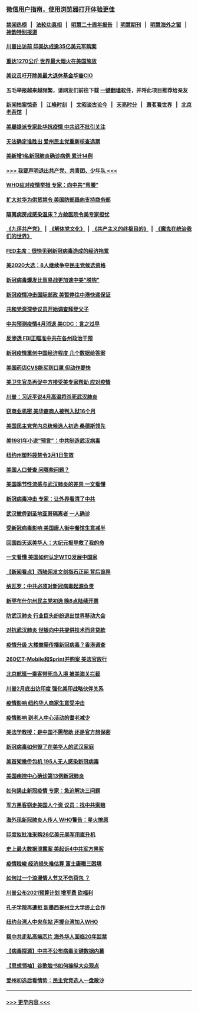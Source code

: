 ### [微信用户指南，使用浏览器打开体验更佳](https://github.com/gfw-breaker/banned-news1/blob/master/indexes/wechat-guide.md?t=0)
#### [禁闻热榜](热点新闻.md?t=0)  &nbsp;&nbsp;|&nbsp;&nbsp; [法轮功真相](https://github.com/gfw-breaker/truth/blob/master/README.md?t=0) &nbsp;&nbsp;|&nbsp;&nbsp; [明慧二十周年报告](https://github.com/gfw-breaker/mh-reports/blob/master/README.md?t=0) &nbsp;&nbsp;|&nbsp;&nbsp;[明慧期刊](https://github.com/gfw-breaker/mh-qikan) &nbsp;&nbsp;|&nbsp;&nbsp; [明慧海外之窗](https://github.com/gfw-breaker/mh-news/blob/master/README.md?t=0) &nbsp;&nbsp;|&nbsp;&nbsp; [神韵特别报道](https://github.com/gfw-breaker/mh-news/blob/master/shenyun.md?t=0)
#### [川普出访前 印美达成逾35亿美元军购案](../pages/nsc412/n11865444.md?t=02131933) 
#### [重达1270公斤 世界最大烟火在美国施放](../pages/nsc412/n11865198.md?t=02131933) 
#### [美议员吁开除美最大退休基金华裔CIO](../pages/nsc412/n11865230.md?t=02131933) 
#### 五毛举报越来越频繁，请网友们前往下载 [一键翻墙软件](https://github.com/gfw-breaker/ssr-accounts)，并将此项目推荐给亲友
#### [新闻拍案惊奇](https://github.com/gfw-breaker/banned-news1/blob/master/pages/link4.md) &nbsp;&nbsp;|&nbsp;&nbsp; [江峰时刻](https://github.com/gfw-breaker/banned-news1/blob/master/pages/link4.md) &nbsp;&nbsp;|&nbsp;&nbsp; [文昭谈古论今](https://github.com/gfw-breaker/banned-news1/blob/master/pages/link4.md) &nbsp;&nbsp;|&nbsp;&nbsp; [天亮时分](https://github.com/gfw-breaker/banned-news1/blob/master/pages/link4.md) &nbsp;&nbsp;|&nbsp;&nbsp; [萧茗看世界](https://github.com/gfw-breaker/banned-news1/blob/master/pages/link4.md) &nbsp;&nbsp;|&nbsp;&nbsp; [北京老茶馆](https://github.com/gfw-breaker/banned-news1/blob/master/pages/link4.md) &nbsp;&nbsp;|&nbsp;&nbsp; 
#### [美屡提派专家赴华抗疫情 中共迟不批引关注](../pages/nsc412/n11864719.md?t=02131933) 
#### [无法确定谁胜出 爱州民主党重新核查选票](../pages/nsc412/n11864830.md?t=02131933) 
#### [美新增1名新冠肺炎确诊病例 累计14例](../pages/nsc412/n11864893.md?t=02131933) 
#### [>>> 我要声明退出共产党、共青团、少年队 <<<](https://github.com/begood0513/goodnews/blob/master/quit/letter.md) 
#### [WHO应对疫情举措 专家：向中共“弯腰”](../pages/nsc412/n11864727.md?t=02131933) 
#### [扩大对华为供货禁令 美国防部趋向支持商务部](../pages/nsc412/n11864773.md?t=02131933) 
#### [隔离病房成感染温床？方舱医院令美专家担忧](../pages/nsc412/n11864575.md?t=02131933) 
#### [《九评共产党》](https://github.com/begood0513/9ping.md/blob/master/README.md) &nbsp;|&nbsp; [《解体党文化》](../../../../jtdwh.md/blob/master/README.md)  &nbsp;|&nbsp; [《共产主义的终极目的》](../../../../gczydzjmd.md/blob/master/README.md) &nbsp;|&nbsp; [《魔鬼在统治我们的世界》](../../../../mgztzwmdsj.md/blob/master/README.md) 
#### [FED主席：很快见到新冠病毒造成的经济拖累](../pages/nsc412/n11864507.md?t=02131933) 
#### [美2020大选：8人继续争夺民主党候选资格](../pages/nsc412/n11864327.md?t=02131933) 
#### [新冠病毒爆发比贸易战更加速中美“脱钩”](../pages/nsc412/n11864470.md?t=02131933) 
#### [新冠疫情冲击国际邮政 美暂停往中港快递保证](../pages/nsc412/n11864207.md?t=02131933) 
#### [共和党资深参议员开始调查拜登父子](../pages/nsc412/n11863984.md?t=02131933) 
#### [中共预测疫情4月消退 美CDC：言之过早](../pages/nsc412/n11864310.md?t=02131933) 
#### [反渗透 FBI正瞄准中共在各州政治干预](../pages/nsc412/n11864300.md?t=02131933) 
#### [新冠疫情重创中国经济程度 几个数据给答案](../pages/nsc412/n11864203.md?t=02131933) 
#### [美国药店CVS能买到口罩 但动作要快](../pages/nsc412/n11862438.md?t=02131933) 
#### [美卫生官员再促中方接受美专家帮助 应对疫情](../pages/nsc412/n11864043.md?t=02131933) 
#### [川普：习近平说4月高温将杀死武汉肺炎](../pages/nsc412/n11860814.md?t=02131933) 
#### [窃商业机密 美华裔商人被判入狱16个月](../pages/nsc412/n11863911.md?t=02131933) 
#### [美国民主党党内总统候选人初选 桑德斯领先](../pages/nsc412/n11863475.md?t=02131933) 
#### [美1981年小说“预言”：中共制造武汉病毒](../pages/nsc412/n11863306.md?t=02131933) 
#### [纽约州塑料袋禁令3月1日生效](../pages/nsc412/n11862832.md?t=02131933) 
#### [美国人口普查  问哪些问题？](../pages/nsc412/n11862808.md?t=02131933) 
#### [美国季节性流感与武汉肺炎的差异 一文看懂](../pages/nsc412/n11862428.md?t=02131933) 
#### [新冠病毒冲击 专家：让外界看清了中共](../pages/nsc412/n11862280.md?t=02131933) 
#### [武汉撤侨到圣地亚哥隔离者 一人确诊](../pages/nsc412/n11862460.md?t=02131933) 
#### [受新冠病毒影响 美国唐人街中餐馆生意减半](../pages/nsc412/n11861940.md?t=02131933) 
#### [回国四天返美华人：大纪元报导救了我的命](../pages/nsc412/n11862181.md?t=02131933) 
#### [一文看懂 美国如何认定WTO发展中国家](../pages/nsc412/n11862051.md?t=02131933) 
#### [【新闻看点】西陆网发文剑指石正丽 背后诡异](../pages/nsc412/n11861792.md?t=02131933) 
#### [纳瓦罗：中共必须对新冠病毒起源负责](../pages/nsc412/n11861810.md?t=02131933) 
#### [新罕布什尔州民主党初选 晚8点陆续开票](../pages/nsc412/n11861872.md?t=02131933) 
#### [防武汉肺炎 行业巨头纷纷退出世界移动大会](../pages/nsc412/n11861795.md?t=02131933) 
#### [对抗武汉肺炎 世银向中共提供技术而非贷款](../pages/nsc412/n11861652.md?t=02131933) 
#### [疫情升级 大楼粪渠传播新冠病毒？香港调查](../pages/nsc412/n11861556.md?t=02131933) 
#### [260亿T-Mobile和Sprint并购案 美法官放行](../pages/nsc412/n11861511.md?t=02131933) 
#### [北京航班一乘客带死鸟入境 被美海关拦截](../pages/nsc412/n11861317.md?t=02131933) 
#### [川普2月底出访印度 强化美印战略伙伴关系](../pages/nsc412/n11860557.md?t=02131933) 
#### [疫情影响  纽约华人商家生意受冲击](../pages/nsc412/n11860284.md?t=02131933) 
#### [疫情影响  到老人中心活动的耆老减少](../pages/nsc412/n11860199.md?t=02131933) 
#### [美法学教授：是中国不需帮助 还是官方想保密](../pages/nsc412/n11859492.md?t=02131933) 
#### [新冠病毒如何毁了在美华人的武汉家庭](../pages/nsc412/n11859524.md?t=02131933) 
#### [美首架撤侨包机 195人无人感染新冠病毒](../pages/nsc412/n11859908.md?t=02131933) 
#### [美国疾控中心确诊第13例新冠肺炎](../pages/nsc412/n11859966.md?t=02131933) 
#### [如何遏止新冠疫情 专家：急迫解决三问题](../pages/nsc412/n11859685.md?t=02131933) 
#### [军方黑客窃走美国人个资 议员：找中共索赔](../pages/nsc412/n11859371.md?t=02131933) 
#### [海外现新冠肺炎人传人 WHO警告：星火燎原](../pages/nsc412/n11859252.md?t=02131933) 
#### [印度拟批准采购26亿美元美军用直升机](../pages/nsc412/n11859143.md?t=02131933) 
#### [史上最大数据泄露案 美起诉4中共军方黑客](../pages/nsc412/n11859115.md?t=02131933) 
#### [疫情险峻 经济损失难估算 富士康曝三困境](../pages/nsc412/n11859120.md?t=02131933) 
#### [如何过一个浪漫情人节又不伤荷包 ？](../pages/nsc412/n11858969.md?t=02131933) 
#### [川普公布2021预算计划 增军费 砍福利](../pages/nsc412/n11859012.md?t=02131933) 
#### [孔子学院再遭拒 新墨西哥州立大学终止合作](../pages/nsc412/n11858661.md?t=02131933) 
#### [纽约台湾人中央车站  声援台湾加入WHO](../pages/nsc412/n11857757.md?t=02131933) 
#### [帮中共走私高端芯片 海外华人面临20年监禁](../pages/nsc412/n11855016.md?t=02131933) 
#### [【病毒探源】中共不公布病毒关键数据内幕](../pages/nsc412/n11856584.md?t=02131933) 
#### [【思想领袖】谷歌脸书如何操纵大众观点](../pages/nsc412/n11680874.md?t=02131933) 
#### [爱州初选后看情势：民主党竞选人一盘散沙](../pages/nsc412/n11856557.md?t=02131933) 

----
#### [ >>> 更早内容 <<< ](../indexes/nsc412-earlier.md)
